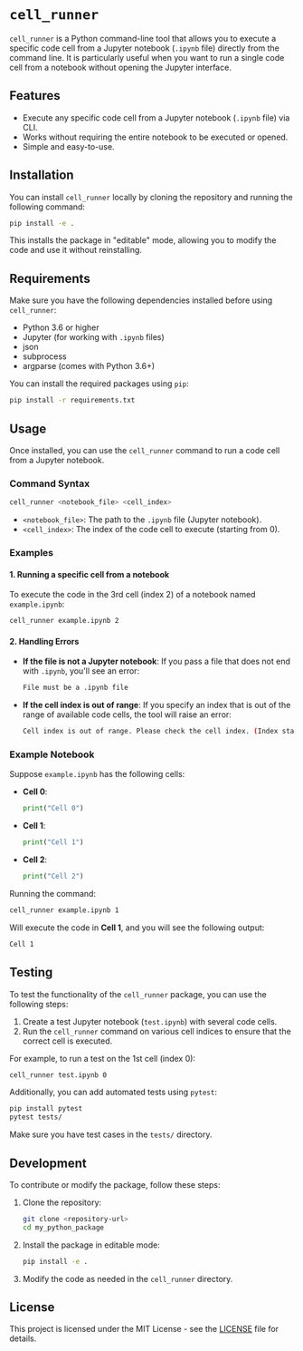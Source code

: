 
# `cell_runner`

`cell_runner` is a Python command-line tool that allows you to execute a specific code cell from a Jupyter notebook (`.ipynb` file) directly from the command line. It is particularly useful when you want to run a single code cell from a notebook without opening the Jupyter interface.

## Features

- Execute any specific code cell from a Jupyter notebook (`.ipynb` file) via CLI.
- Works without requiring the entire notebook to be executed or opened.
- Simple and easy-to-use.

## Installation

You can install `cell_runner` locally by cloning the repository and running the following command:

```bash
pip install -e .
```

This installs the package in "editable" mode, allowing you to modify the code and use it without reinstalling.

## Requirements

Make sure you have the following dependencies installed before using `cell_runner`:

- Python 3.6 or higher
- Jupyter (for working with `.ipynb` files)
- json
- subprocess
- argparse (comes with Python 3.6+)

You can install the required packages using `pip`:

```bash
pip install -r requirements.txt
```

## Usage

Once installed, you can use the `cell_runner` command to run a code cell from a Jupyter notebook.

### Command Syntax

```bash
cell_runner <notebook_file> <cell_index>
```

- `<notebook_file>`: The path to the `.ipynb` file (Jupyter notebook).
- `<cell_index>`: The index of the code cell to execute (starting from 0).

### Examples

#### 1. Running a specific cell from a notebook

To execute the code in the 3rd cell (index 2) of a notebook named `example.ipynb`:

```bash
cell_runner example.ipynb 2
```

#### 2. Handling Errors

- **If the file is not a Jupyter notebook**:
  If you pass a file that does not end with `.ipynb`, you'll see an error:

  ```bash
  File must be a .ipynb file
  ```

- **If the cell index is out of range**:
  If you specify an index that is out of the range of available code cells, the tool will raise an error:

  ```bash
  Cell index is out of range. Please check the cell index. (Index starts from 0)
  ```

### Example Notebook

Suppose `example.ipynb` has the following cells:

- **Cell 0**:

  ```python
  print("Cell 0")
  ```

- **Cell 1**:

  ```python
  print("Cell 1")
  ```

- **Cell 2**:

  ```python
  print("Cell 2")
  ```

Running the command:

```bash
cell_runner example.ipynb 1
```

Will execute the code in **Cell 1**, and you will see the following output:

```bash
Cell 1
```

## Testing

To test the functionality of the `cell_runner` package, you can use the following steps:

1. Create a test Jupyter notebook (`test.ipynb`) with several code cells.
2. Run the `cell_runner` command on various cell indices to ensure that the correct cell is executed.

For example, to run a test on the 1st cell (index 0):

```bash
cell_runner test.ipynb 0
```

Additionally, you can add automated tests using `pytest`:

```bash
pip install pytest
pytest tests/
```

Make sure you have test cases in the `tests/` directory.

## Development

To contribute or modify the package, follow these steps:

1. Clone the repository:

   ```bash
   git clone <repository-url>
   cd my_python_package
   ```

2. Install the package in editable mode:

   ```bash
   pip install -e .
   ```

3. Modify the code as needed in the `cell_runner` directory.

## License

This project is licensed under the MIT License - see the [LICENSE](LICENSE) file for details.
